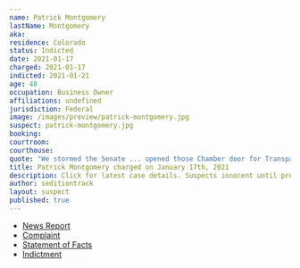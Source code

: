 ```yaml
---
name: Patrick Montgomery
lastName: Montgomery
aka:
residence: Colorado
status: Indicted
date: 2021-01-17
charged: 2021-01-17
indicted: 2021-01-21
age: 48
occupation: Business Owner
affiliations: undefined
jurisdiction: Federal
image: /images/preview/patrick-montgomery.jpg
suspect: patrick-montgomery.jpg
booking:
courtroom:
courthouse:
quote: "We stormed the Senate ... opened those Chamber door for Transparency!"
title: Patrick Montgomery charged on January 17th, 2021
description: Click for latest case details. Suspects innocent until proven guilty.
author: seditiontrack
layout: suspect
published: true
---
```

- [News Report](https://www.denverpost.com/2021/01/19/us-capitol-riot-colorado-arrest-patrick-montgomery/)
- [Complaint](https://www.justice.gov/opa/page/file/1357711/download)
- [Statement of Facts](https://www.justice.gov/opa/page/file/1357706/download)
- [Indictment](https://www.justice.gov/usao-dc/case-multi-defendant/file/1364766/download)
